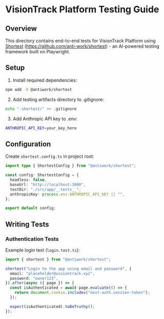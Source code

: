 # VisionTrack Platform Testing Guide

## Overview

This directory contains end-to-end tests for VisionTrack Platform using [Shortest](https://shortest.com) (https://github.com/anti-work/shortest) - an AI-powered testing framework built on Playwright.

## Setup

1. Install required dependencies:

```bash
npm add -D @antiwork/shortest
```

2. Add testing artifacts directory to .gitignore:

```bash
echo ".shortest/" >> .gitignore
```

3. Add Anthropic API key to .env:

```bash
ANTHROPIC_API_KEY=your_key_here
```

## Configuration

Create `shortest.config.ts` in project root:

```typescript
import type { ShortestConfig } from "@antiwork/shortest";

const config: ShortestConfig = {
  headless: false,
  baseUrl: "http://localhost:3000",
  testDir: "./src/app/__tests__",
  anthropicKey: process.env.ANTHROPIC_API_KEY || "",
};

export default config;
```

## Writing Tests

### Authentication Tests

Example login test (`login.test.ts`):

```typescript
import { shortest } from "@antiwork/shortest";

shortest("Login to the app using email and password", {
  email: "placeholder@visiontrack.xyz",
  password: "owner123",
}).after(async ({ page }) => {
  const isAuthenticated = await page.evaluate(() => {
    return document.cookie.includes("next-auth.session-token");
  });

  expect(isAuthenticated).toBeTruthy();
});
```
